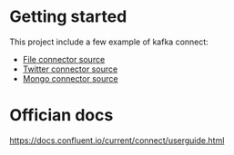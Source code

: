 # Getting started
This project include a few example of kafka connect:
* [File connector source](/source/file/)
* [Twitter connector source](/source/twitter/)
* [Mongo connector source](/source/mongo/)

# Offician docs
https://docs.confluent.io/current/connect/userguide.html